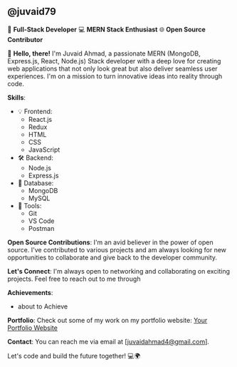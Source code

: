 ## @juvaid79

🚀 **Full-Stack Developer**
💻 **MERN Stack Enthusiast**
🌐 **Open Source Contributor**

👋 **Hello, there!**
I'm Juvaid Ahmad, a passionate MERN (MongoDB, Express.js, React, Node.js) Stack developer with a deep love for creating web applications that not only look great but also deliver seamless user experiences. I'm on a mission to turn innovative ideas into reality through code.

**Skills**:
- 💡 Frontend: 
  - React.js
  - Redux
  - HTML
  - CSS
  - JavaScript
- 🛠️ Backend:
  - Node.js
  - Express.js
- 💾 Database:
  - MongoDB
  - MySQL
- 🔧 Tools:
  - Git
  - VS Code
  - Postman

**Open Source Contributions**:
I'm an avid believer in the power of open source. I've contributed to various projects and am always looking for new opportunities to collaborate and give back to the developer community.



**Let's Connect**:
I'm always open to networking and collaborating on exciting projects. Feel free to reach out to me through 

**Achievements**:
- about to Achieve

**Portfolio**:
Check out some of my work on my portfolio website: [Your Portfolio Website](https://www.your-portfolio-website.com)

**Contact**:
You can reach me via email at [juvaidahmad4@gmail.com].

Let's code and build the future together! 💻🌍
